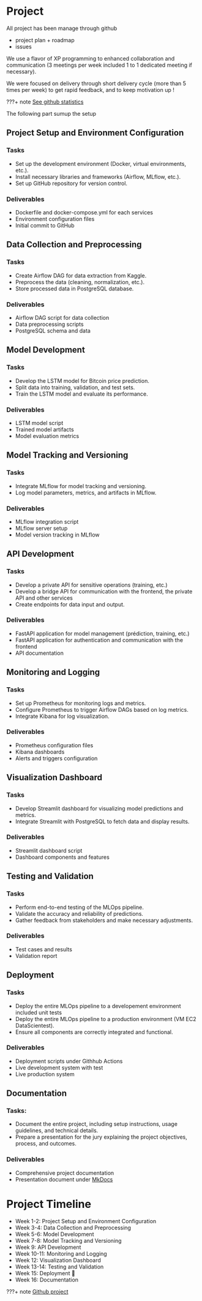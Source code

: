 # Project

All project has been manage through github

- project plan + roadmap
- issues

We use a flavor of XP programming to enhanced collaboration and communication (3 meetings per week included 1 to 1 dedicated meeting if necessary). 

We were focused on delivery through short delivery cycle  (more than 5 times per week) to get rapid feedback, and to keep motivation up ! 

???+ note
    [See github statistics](https://github.com/DstMlOpsCrypto/MainCrypto/pulse)


The following part sumup the setup

## Project Setup and Environment Configuration

### Tasks

* Set up the development environment (Docker, virtual environments, etc.).
* Install necessary libraries and frameworks (Airflow, MLflow, etc.).
* Set up GitHub repository for version control.

### Deliverables

* Dockerfile and docker-compose.yml for each services
* Environment configuration files
* Initial commit to GitHub

## Data Collection and Preprocessing

### Tasks

* Create Airflow DAG for data extraction from Kaggle.
* Preprocess the data (cleaning, normalization, etc.).
* Store processed data in PostgreSQL database.

### Deliverables

* Airflow DAG script for data collection
* Data preprocessing scripts
* PostgreSQL schema and data

## Model Development

### Tasks

* Develop the LSTM model for Bitcoin price prediction.
* Split data into training, validation, and test sets.
* Train the LSTM model and evaluate its performance.

### Deliverables

* LSTM model script
* Trained model artifacts
* Model evaluation metrics

## Model Tracking and Versioning

### Tasks

* Integrate MLflow for model tracking and versioning.
* Log model parameters, metrics, and artifacts in MLflow.

### Deliverables

* MLflow integration script
* MLflow server setup
* Model version tracking in MLflow

## API Development

### Tasks

* Develop a private API for sensitive operations (training, etc.)
* Develop a bridge API for communication with the frontend, the private API and other services
* Create endpoints for data input and output.

### Deliverables

* FastAPI application for model management (prédiction, training, etc.)
* FastAPI application for authentication and communication with the frontend
* API documentation

## Monitoring and Logging

### Tasks

* Set up Prometheus for monitoring logs and metrics.
* Configure Prometheus to trigger Airflow DAGs based on log metrics.
* Integrate Kibana for log visualization.

### Deliverables

* Prometheus configuration files
* Kibana dashboards
* Alerts and triggers configuration

## Visualization Dashboard

### Tasks

* Develop Streamlit dashboard for visualizing model predictions and metrics.
* Integrate Streamlit with PostgreSQL to fetch data and display results.

### Deliverables

* Streamlit dashboard script
* Dashboard components and features

## Testing and Validation

### Tasks

* Perform end-to-end testing of the MLOps pipeline.
* Validate the accuracy and reliability of predictions.
* Gather feedback from stakeholders and make necessary adjustments.

### Deliverables

* Test cases and results
* Validation report

## Deployment

### Tasks

* Deploy the entire MLOps pipeline to a developement environment included unit tests
* Deploy the entire MLOps pipeline to a production environment (VM EC2 DataScientest).
* Ensure all components are correctly integrated and functional.

### Deliverables

* Deployment scripts under Githhub Actions
* Live development system with test
* Live production system

## Documentation

### Tasks:

* Document the entire project, including setup instructions, usage guidelines, and technical details.
* Prepare a presentation for the jury explaining the project objectives, process, and outcomes.

### Deliverables

* Comprehensive project documentation
* Presentation document under [MkDocs](https://www.mkdocs.org/)


# Project Timeline 

* Week 1-2: Project Setup and Environment Configuration
* Week 3-4: Data Collection and Preprocessing
* Week 5-6: Model Development
* Week 7-8: Model Tracking and Versioning
* Week 9: API Development
* Week 10-11: Monitoring and Logging
* Week 12: Visualization Dashboard
* Week 13-14: Testing and Validation
* Week 15: Deployment :rocket:
* Week 16: Documentation 

???+ note
    [Github project](https://github.com/orgs/DstMlOpsCrypto/projects/1)
